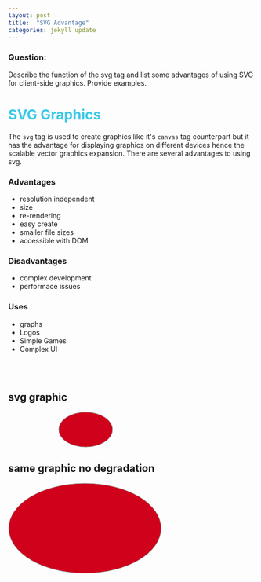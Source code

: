```yaml
---
layout: post
title:  "SVG Advantage"
categories: jekyll update
---
```

### Question:
Describe the function of the svg tag and list some advantages of using SVG for client-side graphics. Provide examples.


<h1 style="color:#3CCAE6">SVG Graphics</h1>


The `svg` tag is used to create graphics like it's `canvas` tag counterpart but it has the advantage for displaying graphics on different devices hence the scalable vector graphics expansion. There are several advantages to using svg. 

### Advantages

* resolution independent
* size
* re-rendering
* easy create
* smaller file sizes
* accessible with DOM

### Disadvantages

* complex development
* performace issues

### Uses 

* graphs 
* Logos
* Simple Games
* Complex UI



<br><br>

## svg graphic 
<div style="margin: 0 auto; width: 300px;">
<svg width="112px" height="73px" viewBox="693 195 112 73" version="1.1" xmlns="http://www.w3.org/2000/svg" xmlns:xlink="http://www.w3.org/1999/xlink">
    <!-- Generator: Sketch 3.8.3 (29802) - http://www.bohemiancoding.com/sketch -->
    <desc>Created with Sketch.</desc>
    <defs></defs>
    <ellipse id="Oval-1" stroke="#979797" stroke-width="1" fill="#D0011B" fill-rule="evenodd" cx="749" cy="231.5" rx="55" ry="35.5"></ellipse>
</svg>
</div>

## same graphic no degradation 
<svg width="313px" height="185px" viewBox="465 135 313 185" version="1.1" xmlns="http://www.w3.org/2000/svg" xmlns:xlink="http://www.w3.org/1999/xlink">
    <!-- Generator: Sketch 3.8.3 (29802) - http://www.bohemiancoding.com/sketch -->
    <desc>Created with Sketch.</desc>
    <defs></defs>
    <ellipse id="Oval-1" stroke="#979797" stroke-width="1" fill="#D0011B" fill-rule="evenodd" cx="621.5" cy="227.5" rx="155.5" ry="91.5"></ellipse>
</svg>